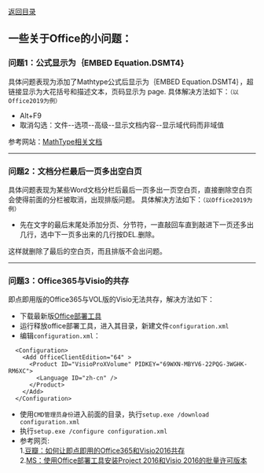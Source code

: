[返回目录](../../catalogue.md)
## 一些关于Office的小问题：　

### 问题1：公式显示为｛EMBED Equation.DSMT4｝

具体问题表现为添加了Mathtype公式后显示为｛EMBED Equation.DSMT4｝，超链接显示为大花括号和描述文本，页码显示为​ page.
具体解决方法如下：`（以Office2019为例）`

+ Alt+F9
+ 取消勾选：文件--选项--高级--显示文档内容--显示域代码而非域值 

参考网站：[MathType相关文档](https://docs.wiris.com/en/mathtype/mathtype_desktop/support_notices/tn73)

--------
### 问题2：文档分栏最后一页多出空白页

具体问题表现为某些Word文档分栏后最后一页多出一页空白页，直接删除空白页会使得前面的分栏被取消，出现排版问题。
具体解决方法如下：`（以Office2019为例）`
+ 先在文字的最后末尾处添加分页、分节符，一直敲回车直到敲进下一页还多出几行，选中下一页多出来的几行按DEL.删除。
  
这样就删除了最后的空白页，而且排版不会出问题。  

--------
### 问题3：Office365与Visio的共存
即点即用版的Office365与VOL版的Visio无法共存，解决方法如下：
+ 下载最新版[Office部署工具](https://www.microsoft.com/en-us/download/details.aspx?id=49117)
+ 运行释放office部署工具，进入其目录，新建文件`configuration.xml`
+ 编辑`configuration.xml`：  
```
  <Configuration>
    <Add OfficeClientEdition="64" >
      <Product ID="VisioProXVolume" PIDKEY="69WXN-MBYV6-22PQG-3WGHK-RM6XC">
        <Language ID="zh-cn" />
      </Product>
    </Add>  
  </Configuration>
```
+ 使用`CMD管理员身份`进入前面的目录，执行`setup.exe /download configuration.xml`
+ 执行`setup.exe /configure configuration.xml`  
+ 参考网页:  
1.[豆瓣：如何让即点即用的Office365和Visio2016共存](https://www.douban.com/note/698508220/)  
2.[MS：使用Office部署工具安装Project 2016和Visio 2016的批量许可版本](https://docs.microsoft.com/zh-cn/DeployOffice/use-the-office-deployment-tool-to-install-volume-licensed-editions-of-visio-2016?redirectSourcePath=%252fzh-cn%252farticle%252f%25e4%25bd%25bf%25e7%2594%25a8-Office-%25e9%2583%25a8%25e7%25bd%25b2%25e5%25b7%25a5%25e5%2585%25b7%25e5%25ae%2589%25e8%25a3%2585-Visio-2016-%25e5%2592%258c-Project-2016-%25e7%259a%2584%25e6%2589%25b9%25e9%2587%258f%25e8%25ae%25b8%25e5%258f%25af%25e7%2589%2588%25e6%259c%25ac-82691bd7-a3d5-47ca-8d8a-0ee43ec2c01f)